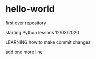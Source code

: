 # hello-world
first ever repository

starting Python lessons 12/03/2020

LEARNING how to make commit changes

add one more line
